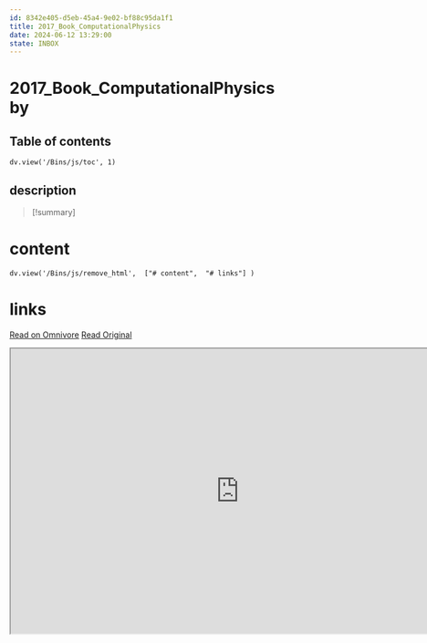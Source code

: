 ```yaml
---
id: 8342e405-d5eb-45a4-9e02-bf88c95da1f1
title: 2017_Book_ComputationalPhysics
date: 2024-06-12 13:29:00
state: INBOX
---
```


# 2017_Book_ComputationalPhysics by 
## Table of contents
```dataviewjs 
dv.view('/Bins/js/toc', 1) 
```


## description
>[!summary] 
> 


# content
```dataviewjs 
dv.view('/Bins/js/remove_html',  ["# content",  "# links"] ) 
```




# links
[Read on Omnivore](https://omnivore.app/me/u-94-c-23-fd-9-23-db-4-b-91-9122-8-ed-70-a-22-a-0-b-4-2017-book--1900bfe67e1)
[Read Original](https://omnivore.app/attachments/u/94c23fd9-23db-4b91-9122-8ed70a22a0b4/2017_Book_ComputationalPhysics.pdf)

<iframe src="https://omnivore.app/attachments/u/94c23fd9-23db-4b91-9122-8ed70a22a0b4/2017_Book_ComputationalPhysics.pdf"  width="800" height="500"></iframe>
